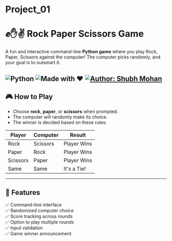 # Project_01
# ✊✋✌️ Rock Paper Scissors Game

A fun and interactive command-line **Python game** where you play Rock, Paper, Scissors against the computer! The computer picks randomly, and your goal is to outsmart it.

![Python](https://img.shields.io/badge/Python-3.8%2B-blue?logo=python&logoColor=white)
![Made with ❤️](https://img.shields.io/badge/Made%20with-%E2%9D%A4-red)
[![Author: Shubh Mohan](https://img.shields.io/badge/Author-Shubh%20Mohan-blueviolet)](https://github.com/shubhmohan)
---

## 🎮 How to Play

- Choose **rock**, **paper**, or **scissors** when prompted.
- The computer will randomly make its choice.
- The winner is decided based on these rules:

| Player | Computer | Result        |
|--------|----------|---------------|
| Rock   | Scissors | Player Wins   |
| Paper  | Rock     | Player Wins   |
| Scissors | Paper  | Player Wins   |
| Same   | Same     | It's a Tie!   |

---

## 🚀 Features

✅ Command-line interface  
✅ Randomized computer choice  
✅ Score tracking across rounds  
✅ Option to play multiple rounds  
✅ Input validation  
✅ Game winner announcement  
